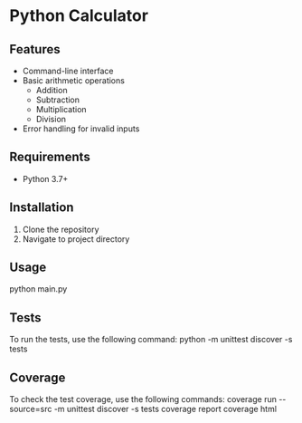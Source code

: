 # Python Calculator

## Features
- Command-line interface
- Basic arithmetic operations
  - Addition
  - Subtraction
  - Multiplication
  - Division
- Error handling for invalid inputs

## Requirements
- Python 3.7+

## Installation
1. Clone the repository
2. Navigate to project directory

## Usage
python main.py

## Tests
To run the tests, use the following command:
python -m unittest discover -s tests

## Coverage
To check the test coverage, use the following commands:
coverage run --source=src -m unittest discover -s tests
coverage report
coverage html
